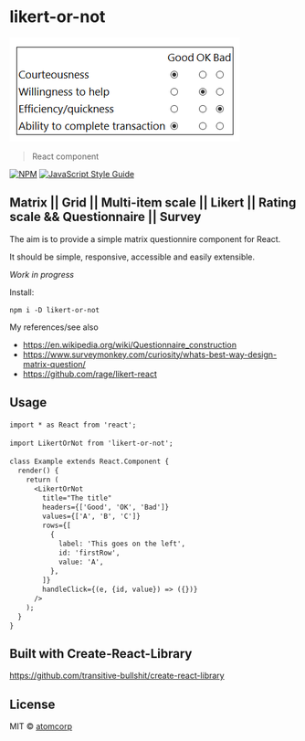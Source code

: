# likert-or-not

![Example image](https://github.com/atomcorp/likert-or-not/blob/master/example/public/example.png)

> React component

[![NPM](https://img.shields.io/npm/v/likert-or-not.svg)](https://www.npmjs.com/package/likert-or-not) [![JavaScript Style Guide](https://img.shields.io/badge/code_style-standard-brightgreen.svg)](https://standardjs.com)

## Matrix || Grid || Multi-item scale || Likert || Rating scale && Questionnaire || Survey

The aim is to provide a simple matrix questionnire component for React.

It should be simple, responsive, accessible and easily extensible.

_Work in progress_

Install:

```
npm i -D likert-or-not
```

My references/see also

- https://en.wikipedia.org/wiki/Questionnaire_construction
- https://www.surveymonkey.com/curiosity/whats-best-way-design-matrix-question/
- https://github.com/rage/likert-react

## Usage

```tsx
import * as React from 'react';

import LikertOrNot from 'likert-or-not';

class Example extends React.Component {
  render() {
    return (
      <LikertOrNot
        title="The title"
        headers={['Good', 'OK', 'Bad']}
        values={['A', 'B', 'C']}
        rows={[
          {
            label: 'This goes on the left',
            id: 'firstRow',
            value: 'A',
          },
        ]}
        handleClick={(e, {id, value}) => ({})}
      />
    );
  }
}
```

## Built with Create-React-Library

https://github.com/transitive-bullshit/create-react-library

## License

MIT © [atomcorp](https://github.com/atomcorp)
